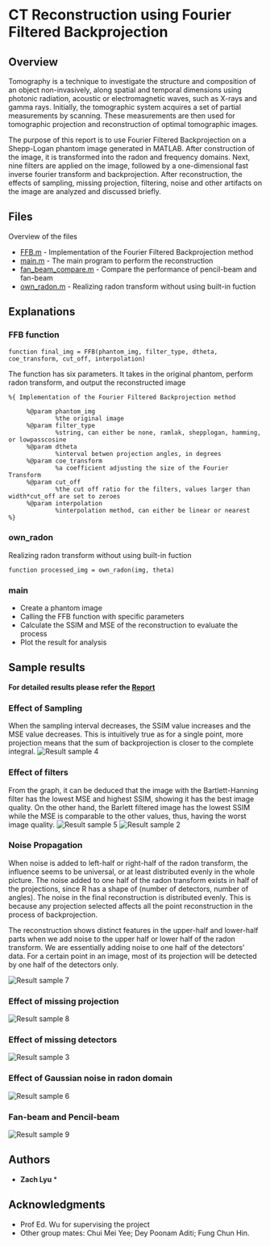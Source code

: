 # CT Reconstruction using Fourier Filtered Backprojection
 
 
## Overview

Tomography is a technique to investigate the structure and composition of an object
non-invasively, along spatial and temporal dimensions using photonic radiation, acoustic or
electromagnetic waves, such as X-rays and gamma rays. Initially, the tomographic system
acquires a set of partial measurements by scanning. These measurements are then used for
tomographic projection and reconstruction of optimal tomographic images.

The purpose of this report is to use Fourier Filtered Backprojection on a Shepp-Logan phantom
image generated in MATLAB. After construction of the image, it is transformed into the radon
and frequency domains. Next, nine filters are applied on the image, followed by a
one-dimensional fast inverse fourier transform and backprojection. After reconstruction, the
effects of sampling, missing projection, filtering, noise and other artifacts on the image are
analyzed and discussed briefly.


## Files

Overview of the files

* [FFB.m](https://github.com/bijiuni/CT_reconstruction/blob/master/FFB.m) - Implementation of the Fourier Filtered Backprojection method
* [main.m](https://github.com/bijiuni/CT_reconstruction/blob/master/main.m) - The main program to perform the reconstruction
* [fan_beam_compare.m](https://github.com/bijiuni/CT_reconstruction/blob/master/fan_beam_compare.m) - Compare the performance of pencil-beam and fan-beam
* [own_radon.m](https://github.com/bijiuni/CT_reconstruction/blob/master/own_radon.m) - Realizing radon transform without using built-in fuction


## Explanations


### FFB function
```
function final_img = FFB(phantom_img, filter_type, dtheta, coe_transform, cut_off, interpolation)
```


The function has six parameters. It takes in the original phantom, perform radon transform, and output the reconstructed image

```
%{ Implementation of the Fourier Filtered Backprojection method
	 
	 %@param phantom_img
	         %the original image
	 %@param filter_type
	         %string, can either be none, ramlak, shepplogan, hamming, or lowpasscosine
	 %@param dtheta
           	 %interval betwen projection angles, in degrees
   	 %@param coe_transform
           	 %a coefficient adjusting the size of the Fourier Transform
   	 %@param cut_off
           	 %the cut off ratio for the filters, values larger than width*cut_off are set to zeroes
   	 %@param interpolation
           	 %interpolation method, can either be linear or nearest
%}
```

### own_radon

Realizing radon transform without using built-in fuction

```
function processed_img = own_radon(img, theta) 
```

### main

* Create a phantom image
* Calling the FFB function with specific parameters
* Calculate the SSIM and MSE of the reconstruction to evaluate the process
* Plot the result for analysis


## Sample results

**For detailed results please refer the [Report](https://github.com/bijiuni/CT_reconstruction/blob/master/CT%20Reconstruction%20using%20Fourier%20Filtered%20Backprojection.pdf)**


### Effect of Sampling

When the sampling interval decreases, the SSIM value increases and the MSE value decreases.
This is intuitively true as for a single point, more projection means that the sum of
backprojection is closer to the complete integral.
![Result sample 4](https://github.com/bijiuni/CT_reconstruction/blob/master/img/sample4.jpg)

### Effect of filters

From the graph, it can be deduced that the image with the Bartlett-Hanning filter has the lowest MSE and highest
SSIM, showing it has the best image quality. On the other hand, the Barlett filtered image has the
lowest SSIM while the MSE is comparable to the other values, thus, having the worst image
quality.
![Result sample 5](https://github.com/bijiuni/CT_reconstruction/blob/master/img/sample5.PNG)
![Result sample 2](https://github.com/bijiuni/CT_reconstruction/blob/master/img/sample2.PNG)


### Noise Propagation

When noise is added to left-half or right-half of the radon
transform, the influence seems to be
universal, or at least distributed evenly in the whole picture. The noise added to one half of the
radon transform exists in half of the projections, since R has a shape of (number of detectors,
number of angles). The noise in the final reconstruction is distributed evenly. This is because any
projection selected affects all the point reconstruction in the process of backprojection.


The reconstruction shows distinct features in the upper-half and
lower-half parts when we add noise to the upper half or lower half of the radon transform. We
are essentially adding noise to one half of the detectors’ data. For a certain point in an image, most of its
projection will be detected by one half of the detectors only.

![Result sample 7](https://github.com/bijiuni/CT_reconstruction/blob/master/img/sample7.jpg)

### Effect of missing projection

![Result sample 8](https://github.com/bijiuni/CT_reconstruction/blob/master/img/sample8.jpg)

### Effect of missing detectors

![Result sample 3](https://github.com/bijiuni/CT_reconstruction/blob/master/img/sample3.PNG)


### Effect of Gaussian noise in radon domain

![Result sample 6](https://github.com/bijiuni/CT_reconstruction/blob/master/img/sample6.jpg)

### Fan-beam and Pencil-beam

![Result sample 9](https://github.com/bijiuni/CT_reconstruction/blob/master/img/sample9.jpg)


## Authors

* **Zach Lyu** *

## Acknowledgments

* Prof Ed. Wu for supervising the project
* Other group mates: Chui Mei Yee; Dey Poonam Aditi; Fung Chun Hin.
